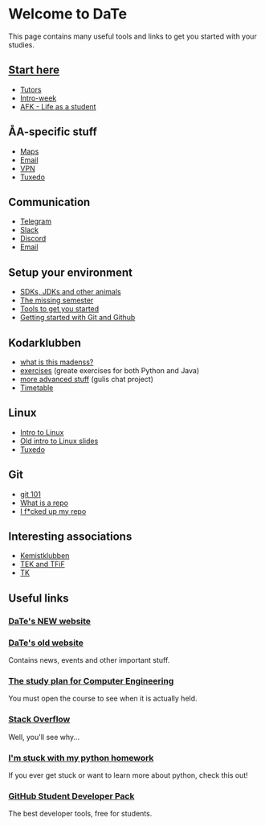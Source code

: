 # Welcome to DaTe

This page contains many useful tools and links to get you started with your studies.

## [Start here](WELCOME.md)

* [Tutors](WELCOME.md#tutors)
* [Intro-week](WELCOME.md#intro-week)
* [AFK - Life as a student](AFK.md)

## ÅA-specific stuff

* [Maps](MAPS.md)
* [Email](ABO.md#email)
* [VPN](ABO.md#vpn)
* [Tuxedo](TUXEDO.md)

## Communication

* [Telegram](COMMUNICATION.md#telegram)
* [Slack](COMMUNICATION.md#slack)
* [Discord](COMMUNICATION.md#discord)
* [Email](COMMUNICATION.md#email)

## Setup your environment

* [SDKs, JDKs and other animals](ENVIRONMENTS.md)
* [The missing semester](https://www.youtube.com/playlist?list=PLyzOVJj3bHQuloKGG59rS43e29ro7I57J)
* [Tools to get you started](TOOLS.md)
* [Getting started with Git and Github](GIT.md)

## Kodarklubben

* [what is this madenss?](KODARKLUBBEN.md)
* [exercises](https://github.com/Datateknologerna-vid-Abo-Akademi/gulis-python-exercise/blob/master/INTRODUCTION.md) (greate exercises for both Python and Java)
* [more advanced stuff](https://github.com/Datateknologerna-vid-Abo-Akademi/gulis-chat) (gulis chat project)
* [Timetable](https://github.com/Datateknologerna-vid-Abo-Akademi/gulis/blob/master/KODARKLUBBEN.md#timetable)

## Linux

* [Intro to Linux](LINUX.md)
* [Old intro to Linux slides](https://docs.google.com/presentation/d/12smuo8uizgCNLvvugv8xyUZyaep_TKsEY5RcV4b7Z0g/edit?usp=sharing)
* [Tuxedo](TUXEDO.md)

## Git

* [git 101](http://rogerdudler.github.io/git-guide/)
* [What is a repo](https://blog.axosoft.com/learning-git-repository/)
* [I f*cked up my repo](http://ohshitgit.com/)


## Interesting associations

* [Kemistklubben](https://kemistklubben.abo.fi)
* [TEK and TFiF](TEKTFIF.md)
* [TK](http://teekkarikomissio.utu.fi/sv/)

## Useful links

### [DaTe's NEW website](https://datateknologerna.org)
### [DaTe's old website](https://date.abo.fi)

Contains news, events and other important stuff.

### [The study plan for Computer Engineering](https://studiehandboken.abo.fi/en/programme/17004)

You must open the course to see when it is actually held.

### [Stack Overflow](https://stackoverflow.com)

Well, you'll see why...

### [I'm stuck with my python homework](https://www.programiz.com/python-programming#tutorial)

If you ever get stuck or want to learn more about python, check this out!

### [GitHub Student Developer Pack](https://education.github.com/pack)

The best developer tools, free for students.
